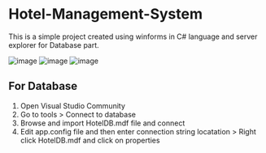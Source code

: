 # Hotel-Management-System
This is a simple project created using winforms in C# language and server explorer for Database part.

![image](https://github.com/DipeshDhandha07/Hotel-Management-System/assets/55910147/8f630366-691f-4064-8af3-31877f0524fd) 
![image](https://github.com/DipeshDhandha07/Hotel-Management-System/assets/55910147/cd7109d2-ee4a-4f81-91aa-96db72835a78)
![image](https://github.com/DipeshDhandha07/Hotel-Management-System/assets/55910147/cd95486c-8968-47ef-8bdc-1d1c5d399634)

## For Database
1. Open Visual Studio Community
2. Go to tools > Connect to database
3. Browse and import HotelDB.mdf file and connect
4. Edit app.config file and then enter connection string locatation > Right click HotelDB.mdf and click on properties 
